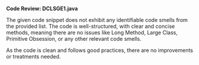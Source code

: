 **Code Review: DCLSGE1.java**

The given code snippet does not exhibit any identifiable code smells from the provided list. The code is well-structured, with clear and concise methods, meaning there are no issues like Long Method, Large Class, Primitive Obsession, or any other relevant code smells. 

As the code is clean and follows good practices, there are no improvements or treatments needed.